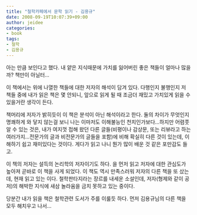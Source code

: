 ```yaml
---
title: "철학카페에서 문학 읽기 - 김용규"
date: 2008-09-19T10:07:39+09:00
author: jeidee
categories:
- book
tags:
- 철학
- 김용규
---
```


아는 만큼 보인다고 했다. 내 얕은 지식때문에 가치를 잃어버린 좋은 책들이 얼마나 많을까? 책만이 아닐터...



 이 책에서는 위에 나열한 책들에 대한 저자의 해석이 담겨 있다. 다행인지 불행인지 저 책들 중에 내가 읽은 책은 몇 안되니, 앞으로 읽게 될 때 조금더 재밌고 가치있게 읽을 수 있을거란 생각이 든다. 

 책머리에 저자가 밝히듯이 이 책은 분석이 아닌 해석이라고 한다. 둘의 차이가 무엇인지 명쾌하게 와 닿지 않는걸 보니 나는 이마저도 이해불능인 천치인가보다...하지만 어렴풋 알 수 있는 것은, 내가 여지껏 접해 왔던 다른 글들(비평이나 감상문, 또는 리뷰라고 하는 여러가지...전문가의 글과 비전문가의 글들을 포함)에 비해 확실히 다른 것이 있는데, 이해하기 쉽고 재미있다는 것이다. 게다가 읽고 나니 뭔가 많이 배운 것 같은 포만감도 들고.

 이 책의 저자는 설득의 논리학의 저자이기도 하다. 을 먼저 읽고 저자에 대한 관심도가 높아져 곧바로 이 책을 사게 되었다. 이 책도 역시 만족스러워 저자의 다른 책을 또 샀는데, 현재 읽고 있는 이다. 철학판타지라는 장르를 내세운 소설인데, 저자(형제와 같이 공저)의 해박한 지식에 새삼 놀라움을 금치 못하고 있는 중이다. 

 당분간 내가 읽을 책은 철학관련 도서가 주를 이룰듯 하다. 먼저 김용규님의 다른 책을 모두 해치우고 나서...